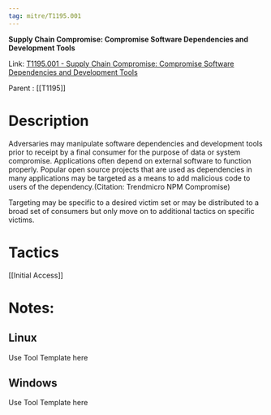 ```yaml
---
tag: mitre/T1195.001
---
```


**Supply Chain Compromise: Compromise Software Dependencies and Development Tools**

Link: [T1195.001 - Supply Chain Compromise: Compromise Software Dependencies and Development Tools](https://attack.mitre.org/techniques/T1195/001)

Parent : [[T1195]]


# Description

Adversaries may manipulate software dependencies and development tools prior to receipt by a final consumer for the purpose of data or system compromise. Applications often depend on external software to function properly. Popular open source projects that are used as dependencies in many applications may be targeted as a means to add malicious code to users of the dependency.(Citation: Trendmicro NPM Compromise)  

Targeting may be specific to a desired victim set or may be distributed to a broad set of consumers but only move on to additional tactics on specific victims. 

# Tactics


[[Initial Access]]


# Notes:

## Linux

Use Tool Template here

## Windows

Use Tool Template here